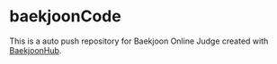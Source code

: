 # baekjoonCode
This is a auto push repository for Baekjoon Online Judge created with [BaekjoonHub](https://github.com/BaekjoonHub/BaekjoonHub).
